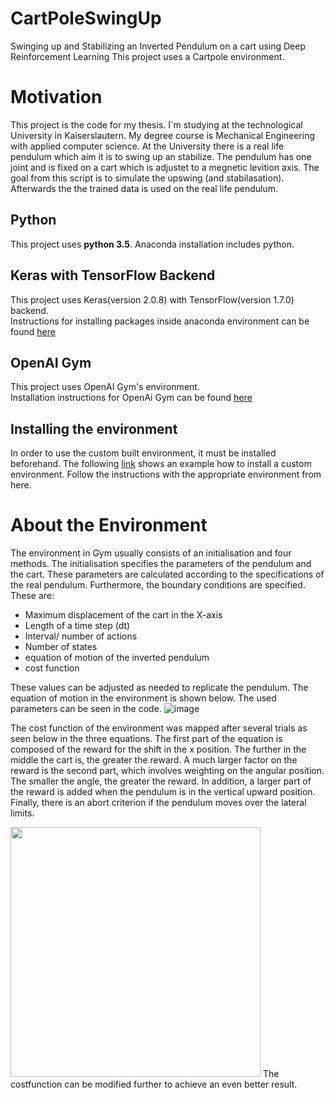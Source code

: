 # CartPoleSwingUp
Swinging up and Stabilizing an Inverted Pendulum on a cart using Deep Reinforcement Learning
This project uses a Cartpole environment.

# Motivation
This project is the code for my thesis. I´m studying at the technological University in Kaiserslautern. My degree course is Mechanical Engineering with applied computer science. 
At the University there is a real life pendulum which aim it is to swing up an stabilize. The pendulum has one joint and is fixed on a cart which is adjustet to a megnetic levition axis.
The goal from this script is to simulate the upswing (and stabilasation). Afterwards the the trained data is used on the real life pendulum.

## Python
This project uses **python 3.5**. Anaconda installation includes python.
## Keras with TensorFlow Backend
This project uses Keras(version 2.0.8) with TensorFlow(version 1.7.0) backend.<br />
Instructions for installing packages inside anaconda environment can be found [here](https://conda.io/docs/user-guide/tasks/manage-pkgs.html)
## OpenAI Gym
This project uses OpenAI Gym's environment.<br />
Installation instructions for OpenAi Gym can be found [here](https://github.com/openai/gym#installation)

## Installing the environment
In order to use the custom built environment, it must be installed beforehand. The following [link](https://medium.com/@apoddar573/making-your-own-custom-environment-in-gym-c3b65ff8cdaa) shows an example how to install a custom environment. Follow the instructions with the appropriate environment from here.

# About the Environment
The environment in Gym usually consists of an initialisation and four methods. 
The initialisation specifies the parameters of the pendulum and the cart. These parameters are calculated according to the specifications of the real pendulum.
Furthermore, the boundary conditions are specified. These are:
- Maximum displacement of the cart in the X-axis
- Length of a time step (dt)
- Interval/ number of actions
- Number of states
- equation of motion of the inverted pendulum
- cost function

These values can be adjusted as needed to replicate the pendulum.
The equation of motion in the environment is shown below. The used parameters can be seen in the code.
![image](https://user-images.githubusercontent.com/84963025/148773083-ea268acd-38d8-453f-93ae-0c609ade8f9d.png)

The cost function of the environment was mapped after several trials as seen below in the three equations. The first part of the equation is composed of the reward for the shift in the x position. The further in the middle the cart is, the greater the reward.
A much larger factor on the reward is the second part, which involves weighting on the angular position. The smaller the angle, the greater the reward.
In addition, a larger part of the reward is added when the pendulum is in the vertical upward position.
Finally, there is an abort criterion if the pendulum moves over the lateral limits.

<img src="https://user-images.githubusercontent.com/84963025/151699804-aefd7957-ab89-489a-96a3-da96a98a239a.png" width="400">
The costfunction can be modified further to achieve an even better result.




